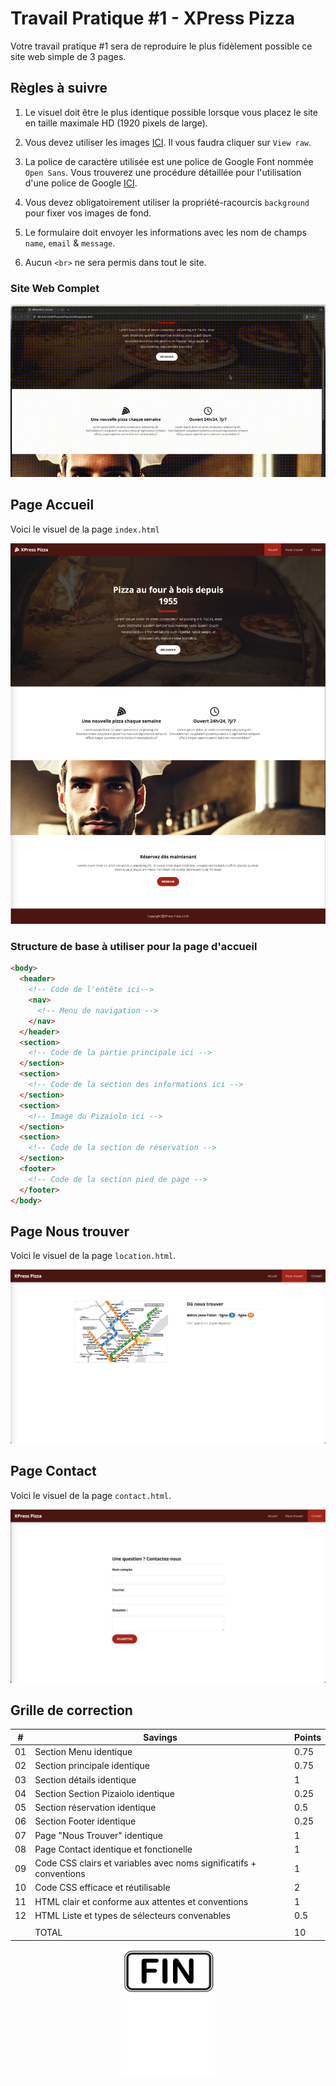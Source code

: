 # Travail Pratique #1 - XPress Pizza

Votre travail pratique #1 sera de reproduire le plus fidèlement possible ce site web simple de 3 pages.

## Règles à suivre

1. Le visuel doit être le plus identique possible lorsque vous placez le site en taille maximale HD (1920 pixels de large).

2. Vous devez utiliser les images [ICI](./_bin/images.zip). Il vous faudra cliquer sur `View raw`.

3. La police de caractère utilisée est une police de Google Font nommée `Open Sans`. Vous trouverez une procédure détaillée pour l'utilisation d'une police de Google [ICI](./Theorie/GoogleFont.md).

4. Vous devez obligatoirement utiliser la propriété-racourcis `background` pour fixer vos images de fond.

5. Le formulaire doit envoyer les informations avec les nom de champs `name`, `email` & `message`.

6. Aucun `<br>` ne sera permis dans tout le site.

### Site Web Complet

![IMAGE](./images/xpress-pizza.gif)

## Page Accueil

Voici le visuel de la page `index.html`

![IMAGE](./images/accueil.png)

### Structure de base à utiliser pour la page d'accueil

```html
<body>
  <header>
    <!-- Code de l'entête ici-->
    <nav>
      <!-- Menu de navigation -->
    </nav>
  </header>
  <section>
    <!-- Code de la partie principale ici -->
  </section>
  <section>
    <!-- Code de la section des informations ici -->
  </section>
  <section>
    <!-- Image du Pizaiolo ici -->
  </section>
  <section>
    <!-- Code de la section de réservation -->
  </section>
  <footer>
    <!-- Code de la section pied de page -->
  </footer>
</body>
```

## Page Nous trouver

Voici le visuel de la page `location.html`.

![IMAGE](./images/nous-trouver.png)

## Page Contact

Voici le visuel de la page `contact.html`.

![IMAGE](./images/contact.png)

## Grille de correction

| #   | Savings                                                            | Points |
| --- | ------------------------------------------------------------------ | ------ |
| 01  | Section Menu identique                                             | 0.75    |
| 02  | Section principale identique                                       | 0.75   |
| 03  | Section détails identique                                          | 1   |
| 04  | Section Section Pizaiolo identique                                 | 0.25   |
| 05  | Section réservation identique                                      | 0.5    |
| 06  | Section Footer identique                                           | 0.25   |
| 07  | Page "Nous Trouver" identique                                      | 1      |
| 08  | Page Contact identique et fonctionelle                             | 1      |
| 09  | Code CSS clairs et variables avec noms significatifs + conventions | 1      |
| 10  | Code CSS efficace et réutilisable                                  | 2      |
| 11  | HTML clair et conforme aux attentes et conventions                 | 1      |
| 12  | HTML Liste et types de sélecteurs convenables                      | 0.5    |
|     |
|     | TOTAL                                                              | 10     |

<p align="Center"><img src="./images/end.png" alt="drawing" width="150"/></p>
